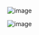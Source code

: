 ![image](https://github.com/user-attachments/assets/b12c401e-d22e-4b3f-8839-d3935f6fedc0)

![image](https://github.com/user-attachments/assets/7582f7f8-3249-4eb1-8d4b-563b3af700c6)






